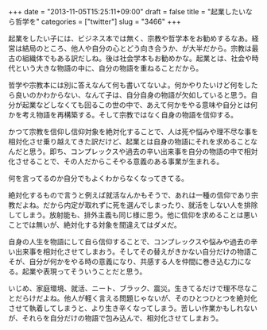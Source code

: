 +++
date = "2013-11-05T15:25:11+09:00"
draft = false
title = "起業したいなら哲学を"
categories = ["twitter"]
slug = "3466"
+++

起業をしたい子には、ビジネス本では無く、宗教や哲学本をお勧めするなあ。経営は結局のところ、他人や自分の心とどう向き合うか、が大半だから。宗教は最古の組織体でもある訳だしね。後は社会学本もお勧めかな。起業とは、社会や時代という大きな物語の中に、自分の物語を重ねることだから。

哲学や宗教本には別に答えなんて何も書いてないよ。何かやりたいけど何をしたら良いのかわからない、なんて子は、自分自身の物語が欠如していると思う。自分が起業などしなくても回るこの世の中で、あえて何かをやる意味や自分とは何かを考え物語を再構築する。そして宗教ではなく自身の物語を信仰する。

かつて宗教を信仰し信仰対象を絶対化することで、人は死や悩みや理不尽な事を相対化させ乗り越えてきた訳だけど、起業とは自身の物語にそれを求めることなんだと思う。即ち、コンプレックスや過去の辛い出来事を自分の物語の中で相対化させることで、その人だからこそやる意義のある事業が生まれる。

何を言ってるのか自分でもよくわからなくなってきてる。

絶対化するもので言うと例えば就活なんかもそうで、あれは一種の信仰であり宗教だよね。だから内定が取れずに死を選んでしまったり、就活をしない人を排除してしまう。放射能も、排外主義も同じ様に思う。他に信仰を求めることは悪いことでは無いが、絶対化する対象を間違えてはダメだ。

自身の人生を物語にして自ら信仰することで、コンプレックスや悩みや過去の辛い出来事を相対化させてしまおう。そしてその替えがきかない自分だけの物語こそが、自分が何かをやる時の意義になり、共感する人を仲間に巻き込む力になる。起業や表現ってそういうことだと思う。

いじめ、家庭環境、就活、ニート、ブラック、震災。生きてるだけで理不尽なことだらけだよね。他人が軽く言える問題じゃないが、そのひとつひとつを絶対化させて執着してしまうと、より生き辛くなってしまう。苦しい作業かもしれないが、それらを自分だけの物語で包み込んで、相対化させてしまおう。
